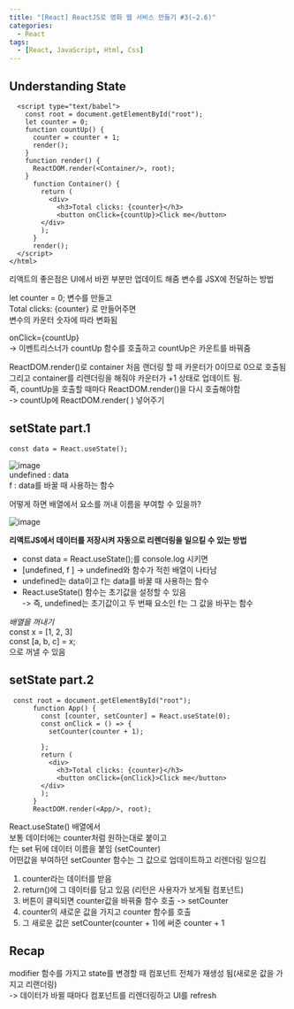```yaml
---
title: "[React] ReactJS로 영화 웹 서비스 만들기 #3(~2.6)"
categories:
  - React
tags: 
  - [React, JavaScript, Html, Css]
---
```


## Understanding State
```
  <script type="text/babel">
    const root = document.getElementById("root");
    let counter = 0;
    function countUp() {
      counter = counter + 1;
      render();
    }
    function render() {
      ReactDOM.render(<Container/>, root);
    }
      function Container() {
        return (
          <div>
            <h3>Total clicks: {counter}</h3>
            <button onClick={countUp}>Click me</button>
        </div>
        );
      }
      render();
  </script>
</html>

```
리액트의 좋은점은 UI에서 바뀐 부분만 업데이트 해줌
변수를 JSX에 전달하는 방법 <br>

let counter = 0; 변수를 만들고 <br>
Total clicks: {counter} 로 만들어주면 <br>
변수의 카운터 숫자에 따라 변화됨 <br>

onClick={countUp} <br>
-> 이벤트리스너가 countUp 함수를 호출하고 countUp은 카운트를 바꿔줌 <br>

ReactDOM.render()로 container 처음 랜더링 할 때 카운터가 0이므로 0으로 호출됨 <br>
그리고 container를 리렌더링을 해줘야 카운터가 +1 상태로 업데이트 됨. <br>
즉, countUp을 호출할 때마다 ReactDOM.render()을 다시 호출해야함 <br>
-> countUp에 ReactDOM.render( ) 넣어주기 <br>

## setState part.1

```
const data = React.useState();
```

![image](https://user-images.githubusercontent.com/92897635/163324906-2c2ad601-df36-407c-bf46-3367cb0fb240.png)
<br>
undefined : data  <br>
f : data를 바꿀 때 사용하는 함수 <br>

어떻게 하면 배열에서 요소를 꺼내 이름을 부여할 수 있을까? <br>

![image](https://user-images.githubusercontent.com/92897635/163325724-f95f176b-708a-4470-bace-a88d67a6f9b9.png)
<br>

**리액트JS에서 데이터를 저장시켜 자동으로 리렌더링을 일으킬 수 있는 방법** <br>
- const data = React.useState();를 console.log 시키면 <br>
- [undefined, f ] -> undefined와 함수가 적힌 배열이 나타남 <br>
- undefined는 data이고 f는 data를 바꿀 때 사용하는 함수 <br>
- React.useState() 함수는 초기값을 설정할 수 있음 <br>
-> 즉, undefined는 초기값이고 두 번째 요소인 f는 그 값을 바꾸는 함수 <br>

*배열을 꺼내기* <br>
const x = [1, 2, 3] <br>
const [a, b, c] = x; <br>
으로 꺼낼 수 있음 <br>

## setState part.2

```
 const root = document.getElementById("root");
      function App() {
        const [counter, setCounter] = React.useState(0);
        const onClick = () => {
          setCounter(counter + 1);
        
        };
        return (
          <div>
            <h3>Total clicks: {counter}</h3>
            <button onClick={onClick}>Click me</button>
        </div>
        );
      }
      ReactDOM.render(<App/>, root);
 ```
React.useState() 배열에서 <br>
보통 데이터에는 counter처럼 원하는대로 붙이고 <br>
f는 set 뒤에 데이터 이름을 붙임 (setCounter) <br>
어떤값을 부여하던 setCounter 함수는 그 값으로 업데이트하고 리렌더링 일으킴 <br>
1. counter라는 데이터를 받음 <br>
2. return()에 그 데이터를 담고 있음 (리턴은 사용자가 보게될 컴포넌트) <br>
3. 버튼이 클릭되면 counter값을 바꿔줄 함수 호출 -> setCounter <br>
4. counter의 새로운 값을 가지고 counter 함수를 호출 <br>
5. 그 새로운 값은 setCounter(counter + 1)에 써준 counter + 1 <br>

## Recap

modifier 함수를 가지고 state를 변경할 때 컴포넌트 전체가 재생성 됨(새로운 값을 가지고 리랜더링) <br>
-> 데이터가 바뀔 때마다 컴포넌트를 리렌더링하고 UI를 refresh <br>








